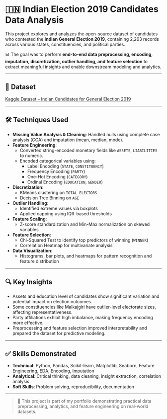 # 🇮🇳 Indian Election 2019 Candidates Data Analysis

This project explores and analyzes the open-source dataset of candidates who contested the **Indian General Election 2019**, containing 2,263 records across various states, constituencies, and political parties.

📊 The goal was to perform **end-to-end data preprocessing, encoding, imputation, discretization, outlier handling, and feature selection** to extract meaningful insights and enable downstream modeling and analytics.

---

## 🔗 Dataset

[Kaggle Dataset – Indian Candidates for General Election 2019](https://www.kaggle.com/datasets/prakrutchauhan/indian-candidates-for-general-election-2019)

---

## 🛠️ Techniques Used

- **Missing Value Analysis & Cleaning**: Handled nulls using complete case analysis (CCA) and imputation (mean, median, mode).
- **Feature Engineering**:
  - Converted string-encoded monetary fields like `ASSETS`, `LIABILITIES` to numeric.
  - Encoded categorical variables using:
    - Label Encoding (`STATE`, `CONSTITUENCY`)
    - Frequency Encoding (`PARTY`)
    - One-Hot Encoding (`CATEGORY`)
    - Ordinal Encoding (`EDUCATION`, `GENDER`)
- **Discretization**:
  - KMeans clustering on `TOTAL ELECTORS`
  - Decision Tree Binning on `AGE`
- **Outlier Handling**:
  - Identified extreme values via boxplots
  - Applied capping using IQR-based thresholds
- **Feature Scaling**:
  - Z-score standardization and Min-Max normalization on skewed variables
- **Feature Selection**:
  - Chi-Squared Test to identify top predictors of winning (`WINNER`)
  - Correlation Heatmap for multivariate analysis
- **Data Visualization**:
  - Histograms, bar plots, and heatmaps for pattern recognition and feature distribution

---

## 🔍 Key Insights

- Assets and education level of candidates show significant variation and potential impact on election outcomes.
- Some constituencies like Malkajgiri have outlier-level electorate sizes, affecting representativeness.
- Party affiliations exhibit high imbalance, making frequency encoding more effective.
- Preprocessing and feature selection improved interpretability and prepared the dataset for predictive modeling.

---

## ✅ Skills Demonstrated

- **Technical**: Python, Pandas, Scikit-learn, Matplotlib, Seaborn, Feature Engineering, EDA, Encoding, Imputation
- **Analytical**: Critical thinking, data cleaning, insight extraction, correlation analysis
- **Soft Skills**: Problem solving, reproducibility, documentation

---

> 📌 This project is part of my portfolio demonstrating practical data preprocessing, analytics, and feature engineering on real-world datasets.

